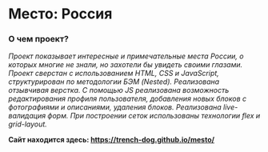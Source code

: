 # Место: Россия

### О чем проект?

_Проект показывает интересные и примечательные места России, о которых многие не знали, но захотели бы увидеть своими глазами._
_Проект сверстан с использованием HTML, CSS и JavaScript, структурирован по методологии БЭМ (Nested). Реализована отзывчивая верстка. С помощью JS реализована возможность редактирования профиля пользователя, добавления новых блоков с фотографиями и описаниями, удаления блоков. Реализована live-валидация форм. При построении сеток использованы технологии flex и grid-layout._

**Сайт находится здесь: https://trench-dog.github.io/mesto/**
